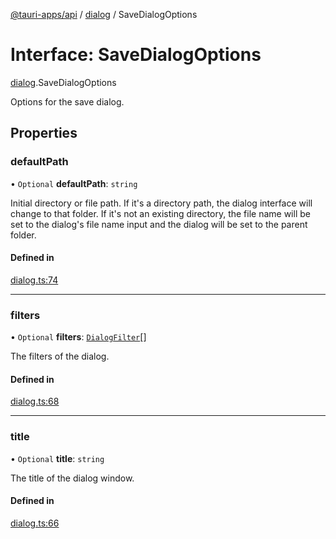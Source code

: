[@tauri-apps/api](../README.md) / [dialog](../modules/dialog.md) / SaveDialogOptions

# Interface: SaveDialogOptions

[dialog](../modules/dialog.md).SaveDialogOptions

Options for the save dialog.

## Properties

### defaultPath

• `Optional` **defaultPath**: `string`

Initial directory or file path.
If it's a directory path, the dialog interface will change to that folder.
If it's not an existing directory, the file name will be set to the dialog's file name input and the dialog will be set to the parent folder.

#### Defined in

[dialog.ts:74](https://github.com/tauri-apps/tauri/blob/dc432ef/tooling/api/src/dialog.ts#L74)

___

### filters

• `Optional` **filters**: [`DialogFilter`](dialog.DialogFilter.md)[]

The filters of the dialog.

#### Defined in

[dialog.ts:68](https://github.com/tauri-apps/tauri/blob/dc432ef/tooling/api/src/dialog.ts#L68)

___

### title

• `Optional` **title**: `string`

The title of the dialog window.

#### Defined in

[dialog.ts:66](https://github.com/tauri-apps/tauri/blob/dc432ef/tooling/api/src/dialog.ts#L66)
